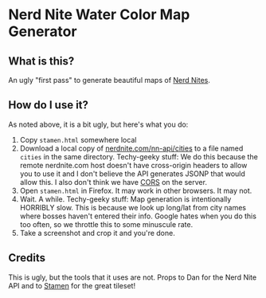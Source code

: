 # Nerd Nite Water Color Map Generator
## What is this?
An ugly "first pass" to generate beautiful maps of [Nerd Nites](nerdnite.com).
## How do I use it?
As noted above, it is a bit ugly, but here's what you do:

1. Copy `stamen.html` somewhere local
2. Download a local copy of [nerdnite.com/nn-api/cities](nerdnite.com/nn-api/cities) to a file named `cities` in the same directory. Techy-geeky stuff: We do this because the remote nerdnite.com host doesn't have cross-origin headers to allow you to use it and I don't believe the API generates JSONP that would allow this. I also don't think we have [CORS](enable-cors.org) on the server.
3. Open `stamen.html` in Firefox. It may work in other browsers. It may not.
4. Wait. A while. Techy-geeky stuff: Map generation is intentionally HORRIBLY slow. This is because we look up long/lat from city names where bosses haven't entered their info. Google hates when you do this too often, so we throttle this to some minuscule rate.
5. Take a screenshot and crop it and you're done.

## Credits
This is ugly, but the tools that it uses are not.
Props to Dan for the Nerd Nite API and to [Stamen](maps.stamen.com) for the
great tileset!
